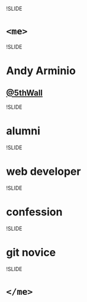 !SLIDE

# `<me>`

!SLIDE

# Andy Arminio
## [@5thWall](http://twitter.com/5thWall)

!SLIDE

# alumni

!SLIDE

# web developer

!SLIDE

# confession

!SLIDE

# git novice

!SLIDE

# `</me>`